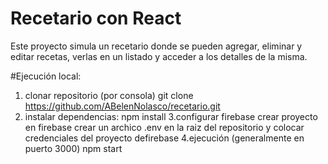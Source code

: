 # Recetario con React
Este proyecto simula un recetario donde se pueden agregar, eliminar y editar recetas, verlas en un listado y acceder a los detalles de la misma.

#Ejecución local:

1. clonar repositorio (por consola)
   git clone https://github.com/ABelenNolasco/recetario.git
2. instalar dependencias:
   npm install
3.configurar firebase
  crear proyecto en firebase
  crear un archico .env en la raiz del repositorio  y colocar credenciales del proyecto defirebase
4.ejecución (generalmente en puerto 3000)
  npm start
  
